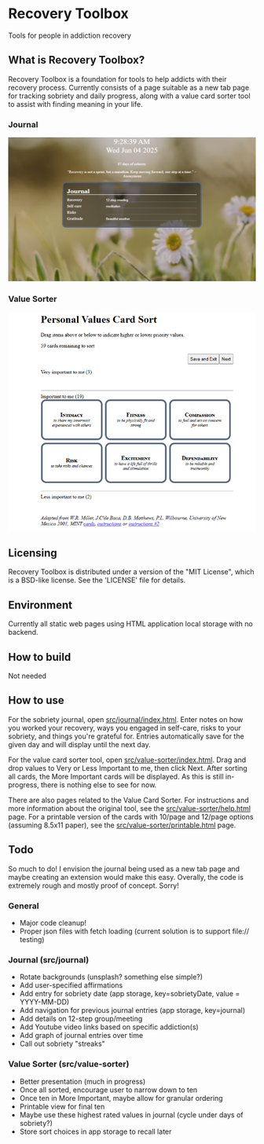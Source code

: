 # Recovery Toolbox
Tools for people in addiction recovery

## What is Recovery Toolbox?
Recovery Toolbox is a foundation for tools to help addicts with their recovery process. Currently consists of a page suitable as a new tab page for tracking sobriety and daily progress, along with a value card sorter tool to assist with finding meaning in your life.

### Journal
<img width="600" alt="Journal" src="assets/journal.png">

### Value Sorter
<img width="600" alt="Journal" src="assets/value-sorter.png">

## Licensing
Recovery Toolbox is distributed under a version of the "MIT License",
which is a BSD-like license. See the 'LICENSE' file for details.

## Environment
Currently all static web pages using HTML application local storage with no backend.

## How to build
Not needed

## How to use
For the sobriety journal, open [src/journal/index.html](src/journal/index.html). Enter notes on how you worked your recovery, ways you engaged in self-care, risks to your sobriety, and things you're grateful for. Entries automatically save for the given day and will display until the next day.

For the value card sorter tool, open [src/value-sorter/index.html](src/value-sorter/index.html). Drag and drop values to Very or Less Important to me, then click Next. After sorting all cards, the More Important cards will be displayed. As this is still in-progress, there is nothing else to see for now.

There are also pages related to the Value Card Sorter. For instructions and more information about the original tool, see the [src/value-sorter/help.html](src/value-sorter/help.html) page. For a printable version of the cards with 10/page and 12/page options (assuming 8.5x11 paper), see the [src/value-sorter/printable.html](src/value-sorter/printable.html) page.

## Todo
So much to do! I envision the journal being used as a new tab page and maybe creating an extension would make this easy. Overally, the code is extremely rough and mostly proof of concept. Sorry!

### General
- Major code cleanup!
- Proper json files with fetch loading (current solution is to support file:// testing)

### Journal (src/journal)

- Rotate backgrounds (unsplash? something else simple?)
- Add user-specified affirmations
- Add entry for sobriety date (app storage, key=sobrietyDate, value = YYYY-MM-DD)
- Add navigation for previous journal entries (app storage, key=journal)
- Add details on 12-step group/meeting
- Add Youtube video links based on specific addiction(s)
- Add graph of journal entries over time
- Call out sobriety "streaks"

### Value Sorter (src/value-sorter)

- Better presentation (much in progress)
- Once all sorted, encourage user to narrow down to ten
- Once ten in More Important, maybe allow for granular ordering
- Printable view for final ten
- Maybe use these highest rated values in journal (cycle under days of sobriety?)
- Store sort choices in app storage to recall later
